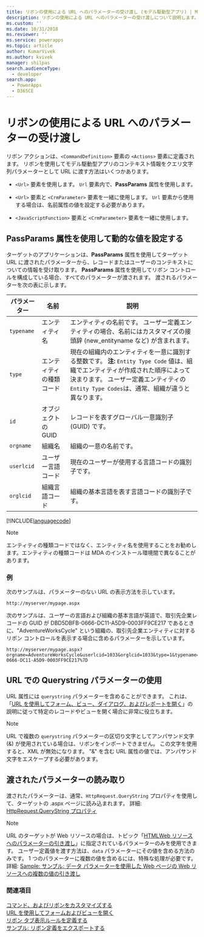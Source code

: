 ```yaml
---
title: リボンの使用による URL へのパラメーターの受け渡し (モデル駆動型アプリ) | Microsoft Docs
description: リボンの使用による URL へのパラメーターの受け渡しについて説明します。
ms.custom: ''
ms.date: 10/31/2018
ms.reviewer: ''
ms.service: powerapps
ms.topic: article
author: KumarVivek
ms.author: kvivek
manager: shilpas
search.audienceType:
  - developer
search.app:
  - PowerApps
  - D365CE
---
```

# <a name="pass-parameters-to-a-url-by-using-the-ribbon"></a>リボンの使用による URL へのパラメーターの受け渡し

<!-- https://docs.microsoft.com/en-us/dynamics365/customer-engagement/developer/customize-dev/pass-parameters-url-by-using-ribbon -->

リボン アクションは、`<CommandDefinition>` 要素の `<Actions>` 要素に定義されます。 リボンを使用してモデル駆動型アプリのコンテキスト情報をクエリ文字列パラメーターとして URL に渡す方法はいくつかあります。  
  
-   `<Url>` 要素を使用します。 `Url` 要素内で、**PassParams** 属性を使用します。  
  
-   `<Url>` 要素と `<CrmParameter>` 要素を一緒に使用します。 `Url` 要素から使用する場合は、名前属性の値を設定する必要があります。  
  
-   `<JavaScriptFunction>` 要素と `<CrmParameter>` 要素を一緒に使用します。  
  
## <a name="use-the-passparams-attribute-to-set-dynamic-values"></a>PassParams 属性を使用して動的な値を設定する  
 ターゲットのアプリケーションは、**PassParams** 属性を使用してターゲット URL に渡されたパラメーターから、レコードまたはユーザーのコンテキストについての情報を受け取ります。 **PassParams** 属性を使用してリボン コントロールを構成している場合、すべてのパラメーターが渡されます。 渡されるパラメーターを次の表に示します。  
  
|パラメーター|名前|説明|  
|---------------|----------|-----------------|  
|`typename`|エンティティ名|エンティティの名前です。 ユーザー定義エンティティの場合、名前にはカスタマイズの接頭辞 (new_entityname など) が含まれます。|  
|`type`|エンティティの種類コード|現在の組織内のエンティティを一意に識別する整数です。 **注:** `Entity Type Code` 値は、組織でエンティティが作成された順序によって決まります。 ユーザー定義エンティティの `Entity Type Codes`は、通常、組織が違うと異なります。|  
|`id`|オブジェクトの GUID|レコードを表すグローバル一意識別子 (GUID) です。|  
|`orgname`|組織名|組織の一意の名前です。|  
|`userlcid`|ユーザー言語コード|現在のユーザーが使用する言語コードの識別子です。|  
|`orglcid`|組織言語コード|組織の基本言語を表す言語コードの識別子です。|  
  
[!INCLUDE[languagecode](../../includes/languagecode.md)]
  
> [!NOTE]
>  エンティティの種類コードではなく、エンティティ名を使用することをお勧めします。エンティティの種類コードは MDA のインストール環境間で異なることがあります。  
  
### <a name="example"></a>例  
 次のサンプルは、パラメーターのない URL の表示方法を示しています。  
  
```  
http://myserver/mypage.aspx  
```  
  
 次のサンプルは、ユーザーの言語および組織の基本言語が英語で、取引先企業レコードの GUID が DBD5DBFB-0666-DC11-A5D9-0003FF9CE217 であるときに、"AdventureWorksCycle" という組織の、取引先企業エンティティに対するリボン コントロールを表示する場合に含めるパラメーターを示しています。  
  
```  
http://myserver/mypage.aspx?orgname=AdventureWorksCycle&userlcid=1033&orglcid=1033&type=1&typename=account&id=%7BDBD5DBFB-0666-DC11-A5D9-0003FF9CE217%7D  
```  
  
## <a name="use-a-querystring-parameter-in-the-url"></a>URL での Querystring パラメーターの使用  
 URL 属性には `querystring` パラメーターを含めることができます。 これは、「[URL を使用してフォーム、ビュー、ダイアログ、およびレポートを開く](open-forms-views-dialogs-reports-url.md)」の説明に従って特定のレコードやビューを開く場合に非常に役立ちます。  
  
> [!NOTE]
>  URL で複数の `querystring` パラメーターの区切り文字としてアンパサンド文字 (&) が使用されている場合は、リボンをインポートできません。 この文字を使用すると、XML が無効になります。 "&amp;" を含む URL 属性の値では、アンパサンド文字をエスケープする必要があります。  
  
## <a name="reading-passed-parameters"></a>渡されたパラメーターの読み取り  
 渡されたパラメーターは、通常、`HttpRequest.QueryString` プロパティを使用して、ターゲットの .aspx ページに読み込まれます。 詳細: [HttpRequest.QueryString プロパティ](https://msdn.microsoft.com/library/system.web.httprequest.querystring.aspx)  
  
> [!NOTE]
>  URL のターゲットが Web リソースの場合は、トピック「[HTMLWeb リソースへのパラメーターの引き渡し](webpage-html-web-resources.md#BKMK_PassingParametersToWebResources)」に指定されているパラメーターのみを使用できます。 ユーザー定義値を渡す方法は、`data` パラメーターにその値を含める方法のみです。 1 つのパラメーターに複数の値を含めるには、特殊な処理が必要です。 詳細: [Sample: サンプル: データ パラメーターを使用した Web ページの Web リソースへの複数の値の引き渡し](sample-pass-multiple-values-web-resource-through-data-parameter.md)  
  
### <a name="see-also"></a>関連項目

 [コマンド、およびリボンをカスタマイズする](customize-commands-ribbon.md)   
 [URL を使用してフォームおよびビューを開く](open-forms-views-dialogs-reports-url.md)    
 [リボン タブ表示ルールを定義する](define-ribbon-tab-display-rules.md)   
 [サンプル: リボン定義をエクスポートする](sample-export-ribbon-definitions.md)


